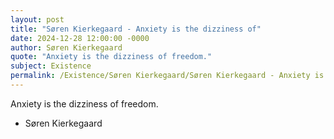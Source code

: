 ```yaml
---
layout: post
title: "Søren Kierkegaard - Anxiety is the dizziness of"
date: 2024-12-28 12:00:00 -0000
author: Søren Kierkegaard
quote: "Anxiety is the dizziness of freedom."
subject: Existence
permalink: /Existence/Søren Kierkegaard/Søren Kierkegaard - Anxiety is the dizziness of
---
```


Anxiety is the dizziness of freedom.

- Søren Kierkegaard
